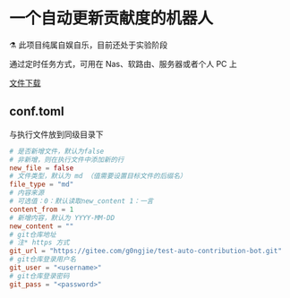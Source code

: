# 一个自动更新贡献度的机器人

:alembic: 此项目纯属自娱自乐，目前还处于实验阶段

通过定时任务方式，可用在 Nas、软路由、服务器或者个人 PC 上

[文件下载](https://github.com/g0ngjie/auto-contribution-bot/releases/tag/v1.0.0)

## conf.toml

与执行文件放到同级目录下

```toml
# 是否新增文件，默认为false
# 非新增，则在执行文件中添加新的行
new_file = false
# 文件类型，默认为 md （值需要设置目标文件的后缀名）
file_type = "md"
# 内容来源
# 可选值：0：默认读取new_content 1：一言
content_from = 1
# 新增内容，默认为 YYYY-MM-DD
new_content = ""
# git仓库地址
# 注* https 方式
git_url = "https://gitee.com/g0ngjie/test-auto-contribution-bot.git"
# git仓库登录用户名
git_user = "<username>"
# git仓库登录密码
git_pass = "<password>"
```
